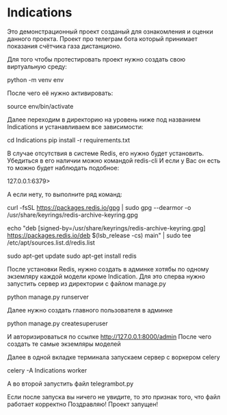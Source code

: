 # Indications
Это демонстрационный проект созданый для ознакомления и оценки данного проекта.
Проект про телеграм бота который принимает показания счётчика газа дистанционо.


Для того чтобы протестировать проект нужно создать свою виртуальную среду:

python -m venv env

После чего её нужно активировать:

source env/bin/activate

Далее переходим в директорию на уровень ниже под названием Indications и устанавливаем все зависимости:

cd Indications
pip install -r requirements.txt

В случае отсутствия в системе Redis, его нужно будет установить.
Убедиться в его наличии можно командой redis-cli
И если у Вас он есть то можно будет наблюдать подобное:

127.0.0.1:6379>

А если нету, то выполните ряд команд:

curl -fsSL https://packages.redis.io/gpg | sudo gpg --dearmor -o /usr/share/keyrings/redis-archive-keyring.gpg

echo "deb [signed-by=/usr/share/keyrings/redis-archive-keyring.gpg] https://packages.redis.io/deb $(lsb_release -cs) main" | sudo tee /etc/apt/sources.list.d/redis.list

sudo apt-get update
sudo apt-get install redis

После установки Redis, нужно создать в админке хотябы по одному экземляру каждой модели кроме Indication.
Для это сперва нужно запустить сервер из директории с файлом manage.py

python manage.py runserver

Далее нужно создать главного пользователя в админке

python manage.py createsuperuser

И авторизироваться по ссылке http://127.0.0.1:8000/admin
После чего создать те самые экземляры моделей

Далее в одной вкладке терминала запускаем сервер с воркером celery

celery -A Indications worker

A во второй запустить файл telegrambot.py

Если после запуска вы ничего не увидите, то это признак того, что файл работает корректно
Поздравляю! Проект запущен!

